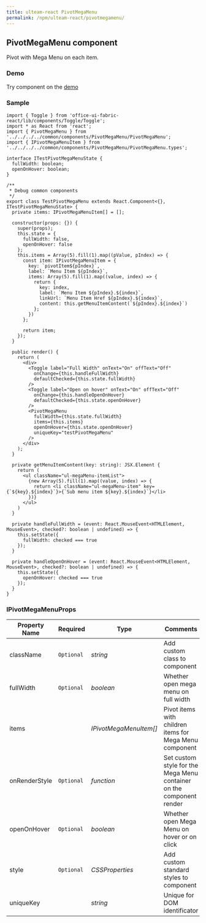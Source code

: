 ```yaml
---
title: ulteam-react PivotMegaMenu
permalink: /npm/ulteam-react/pivotmegamenu/
---
```


## PivotMegaMenu component

Pivot with Mega Menu on each item.

### Demo
Try component on the [demo](/npm/ulteam-react/demo/?r=pivotmegamenu)

### Sample

```tsx
import { Toggle } from 'office-ui-fabric-react/lib/components/Toggle/Toggle';
import * as React from 'react';
import { PivotMegaMenu } from '../../../../common/components/PivotMegaMenu/PivotMegaMenu';
import { IPivotMegaMenuItem } from '../../../../common/components/PivotMegaMenu/PivotMegaMenu.types';

interface ITestPivotMegaMenuState {
  fullWidth: boolean;
  openOnHover: boolean;
}

/**
 * Debug common components
 */
export class TestPivotMegaMenu extends React.Component<{}, ITestPivotMegaMenuState> {
  private items: IPivotMegaMenuItem[] = [];

  constructor(props: {}) {
    super(props);
    this.state = {
      fullWidth: false,
      openOnHover: false
    };
    this.items = Array(5).fill(1).map((pValue, pIndex) => {
      const item: IPivotMegaMenuItem = {
        key: `pivotItem${pIndex}`,
        label: `Menu Item ${pIndex}`,
        items: Array(5).fill(1).map((value, index) => {
          return {
            key: index,
            label: `Menu Item ${pIndex}.${index}`,
            linkUrl: `Menu Item Href ${pIndex}.${index}`,
            content: this.getMenuItemContent(`${pIndex}.${index}`)
          };
        })
      };

      return item;
    });
  }

  public render() {
    return (
      <div>
        <Toggle label="Full Width" onText="On" offText="Off"
          onChange={this.handleFullWidth}
          defaultChecked={this.state.fullWidth}
        />
        <Toggle label="Open on hover" onText="On" offText="Off"
          onChange={this.handleOpenOnHover}
          defaultChecked={this.state.openOnHover}
        />
        <PivotMegaMenu
          fullWidth={this.state.fullWidth}
          items={this.items}
          openOnHover={this.state.openOnHover}
          uniqueKey="testPivotMegaMenu"
        />
      </div>
    );
  }

  private getMenuItemContent(key: string): JSX.Element {
    return (
      <ul className="ul-megaMenu-itemList">
        {new Array(5).fill(1).map((value, index) => {
          return <li className="ul-megaMenu-item" key={`${key}.${index}`}>{`Sub menu item ${key}.${index}`}</li>
        })}
      </ul>
    )
  }

  private handleFullWidth = (event: React.MouseEvent<HTMLElement, MouseEvent>, checked?: boolean | undefined) => {
    this.setState({
      fullWidth: checked === true
    });
  }

  private handleOpenOnHover = (event: React.MouseEvent<HTMLElement, MouseEvent>, checked?: boolean | undefined) => {
    this.setState({
      openOnHover: checked === true
    });
  }
}
```


### IPivotMegaMenuProps

| Property Name | Required | Type | Comments |
|-|-|-|-|
 | className | `Optional` |  *string* |     Add custom class to component       |  
 | fullWidth | `Optional` |  *boolean* |     Whether open mega menu on full width       |  
 | items |  |  *IPivotMegaMenuItem[]* |     Pivot items with children items for Mega Menu component       |  
 | onRenderStyle | `Optional` |  *function* |     Set custom style for the Mega Menu container on the component render       |  
 | openOnHover | `Optional` |  *boolean* |     Whether open Mega Menu on hover or on click       |  
 | style | `Optional` |  *CSSProperties* |     Add custom standard styles to component       |  
 | uniqueKey |  |  *string* |     Unique for DOM identificator       |
